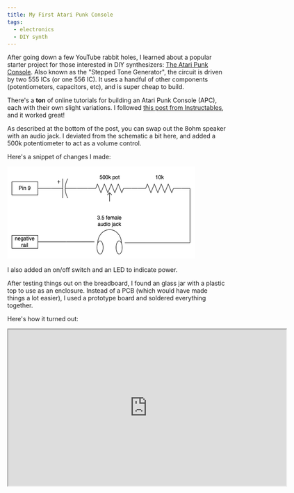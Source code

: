 ```yaml
---
title: My First Atari Punk Console
tags:
  - electronics
  - DIY synth
---
```


After going down a few YouTube rabbit holes, I learned about a popular starter project for those interested in DIY synthesizers: [The Atari Punk Console](https://sdiy.info/wiki/Atari_Punk_Console). Also known as the "Stepped Tone Generator", the circuit is driven by two 555 ICs (or one 556 IC). It uses a handful of other components (potentiometers, capacitors, etc), and is super cheap to build.

There's a **ton** of online tutorials for building an Atari Punk Console (APC), each with their own slight variations. I followed [this post from Instructables](https://www.instructables.com/Build-an-Atari-Punk-circuit-on-a-breadboard/), and it worked great!

As described at the bottom of the post, you can swap out the 8ohm speaker with an audio jack. I deviated from the schematic a bit here, and added a 500k potentiometer to act as a volume control.

Here's a snippet of changes I made:

![apc_jack](/assets/images/apc_jack.png)

I also added an on/off switch and an LED to indicate power.

After testing things out on the breadboard, I found an glass jar with a plastic top to use as an enclosure. Instead of a PCB (which would have made things a lot easier), I used a prototype board and soldered everything together. 

Here's how it turned out:

<iframe width="640" height="360" src="https://www.youtube.com/embed/Mqcuazmlhpo"></iframe>
